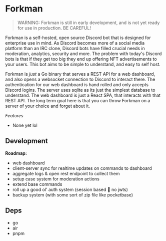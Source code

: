 # Forkman

> WARNING: Forkman is still in early development, and is not yet
ready for use in production. BE CAREFUL!

Forkman is a self-hosted, open source Discord bot that is designed
for enterprise use in mind. As Discord becomes more of a social media platform
than an IRC clone, Discord bots have filled crucial needs in moderation,
analytics, security and more. The problem with today's Discord bots is that
if they get too big they end up offering NFT advertisements to your users.
This bot aims to be simple to understand, and easy to self host.

Forkman is *just* a Go binary that serves a REST API for a web dashboard,
and also opens a websocket connection to Discord to interact there. The authentication
for our web dashboard is hand rolled and only accepts Discord logins. The server uses
sqlite as its just the simplest database to understand. The web dashboard is just a
React SPA, that interacts with that REST API. The long term goal here is that you can
throw Forkman on a server of your choice and forget about it.

*Features*
- None yet lol

## Development

**Roadmap:**
- web dashboard
- client-server sync for realtime updates on commands to dashboard
- aggregate logs & open rest endpoint to collect them
- setup case system for moderation actions
- extend base commands
- roll up a good ol' auth system (session based 🙅 no jwts)
- backup system (with some sort of zip file like pocketbase)

## Deps
- go
- air
- pnpm


